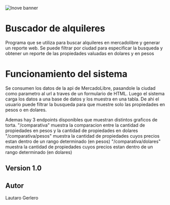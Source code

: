![Inove banner](/inove.jpg)

# Buscador de alquileres 

Programa que se utiliza para buscar alquileres en mercadolibre y generar un reporte web. Se puede filtrar por ciudad para especificar la busqueda y obtener un reporte de las propiedades valuadas en dolares y en pesos


# Funcionamiento del sistema
Se consumen los datos de la api de MercadoLibre, pasandole la ciudad como parametro al url a traves de un formulario de HTML. Luego el sistema carga los datos a una base de datos y los muestra en una tabla.
De ahi el usuario puede filtrar la busqueda para que muestre solo las propiedades en pesos o en dolares.

Ademas hay 3 endpoints disponibles que muestran distintos graficos de torta. 
"/comparativa" muestra la comparacion entre la cantidad de propiedades en pesos y la cantidad de propiedades en dolares
"/comparativa/pesos" muestra la cantidad de propiedades cuyos precios estan dentro de un rango determinado (en pesos)
"/comparativa/dolares" muestra la cantidad de propiedades cuyos precios estan dentro de un rango determinado (en dolares)





## Version 1.0

## Autor
Lautaro Gerlero